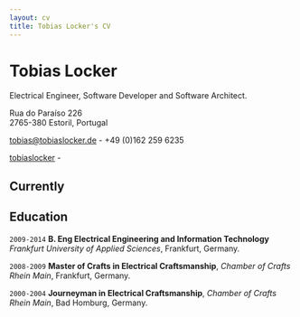 ```yaml
---
layout: cv
title: Tobias Locker's CV
---
```

# Tobias Locker
Electrical Engineer, Software Developer and Software Architect.

Rua do Paraíso 226<br/>
2765-380 Estoril, Portugal<br/>

<a href="tobias@tobiaslocker.de">tobias@tobiaslocker.de</a> - +49 (0)162 259 6235

<div id="webaddress">
  <a href="https://github.com/tobiaslocker"><i class="fab fa-github"></i>tobiaslocker</a> - 
</div>

## Currently


## Education


`2009-2014`
**B. Eng Electrical Engineering and Information Technology**<br/>
*Frankfurt University of Applied Sciences*, Frankfurt, Germany.

`2008-2009`
**Master of Crafts in Electrical Craftsmanship**, *Chamber of Crafts Rhein Main*, Frankfurt, Germany.

`2000-2004`
**Journeyman in Electrical Craftsmanship**, *Chamber of Crafts Rhein Main*, Bad Homburg, Germany.


<!-- ### Footer

Last updated: May 2013 -->


